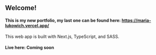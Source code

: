 ## Welcome!

#### This is my new portfolio, my last one can be found here: https://maria-lukowich.vercel.app/

This web app is built with Next.js, TypeScript, and SASS.

#### Live here: Coming soon